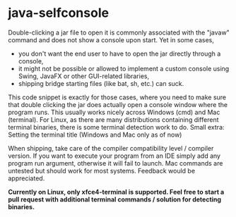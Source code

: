 # java-selfconsole
Double-clicking a jar file to open it is commonly associated with the "javaw" command and does not show a console upon start.
Yet in some cases,
* you don't want the end user to have to open the jar directly through a console,
* it might not be possible or allowed to implement a custom console using Swing, JavaFX or other GUI-related libraries,
* shipping bridge starting files (like bat, sh, etc.) can suck.

This code snippet is exactly for those cases, where you need to make sure that double clicking the jar does actually open a console window where the program runs. This usually works nicely across Windows (cmd) and Mac (terminal). For Linux, as there are many distributions containing different terminal binaries, there is some terminal detection work to do. Small extra: Setting the terminal title (Windows and Mac only as of now)

When shipping, take care of the compiler compatibility level / compiler version.
If you want to execute your program from an IDE simply add any program run argument, otherwise it will fail to launch.
Mac commands are untested but should work for most systems. Feedback would be appreciated.

**Currently on Linux, only xfce4-terminal is supported. Feel free to start a pull request with additional terminal commands / solution for detecting binaries.**
